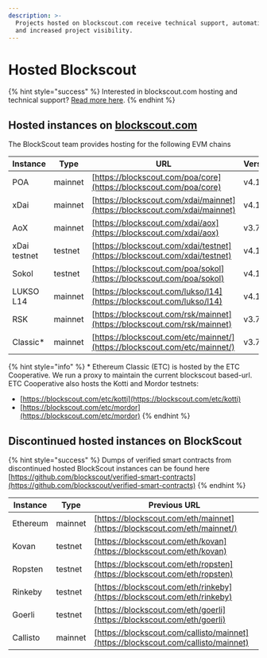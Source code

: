 ```yaml
---
description: >-
  Projects hosted on blockscout.com receive technical support, automatic updates
  and increased project visibility.
---
```


# Hosted Blockscout

{% hint style="success" %}
Interested in blockscout.com hosting and technical support? [Read more here](../../for-projects/premium-features/your-chain-on-blockscout.com.md).
{% endhint %}

## Hosted instances on [blockscout.com](http://blockscout.com)

The BlockScout team provides hosting for the following EVM chains

| Instance     | Type    | URL                                                                        | Version |
| ------------ | ------- | -------------------------------------------------------------------------- | ------- |
| POA          | mainnet | [https://blockscout.com/poa/core](https://blockscout.com/poa/core)         | v4.1.0  |
| xDai         | mainnet | [https://blockscout.com/xdai/mainnet](https://blockscout.com/xdai/mainnet) | v4.1.0  |
| AoX          | mainnet | [https://blockscout.com/xdai/aox](https://blockscout.com/xdai/aox)         | v3.7.3  |
| xDai testnet | testnet | [https://blockscout.com/xdai/testnet](https://blockscout.com/xdai/testnet) | v4.1.0  |
| Sokol        | testnet | [https://blockscout.com/poa/sokol](https://blockscout.com/poa/sokol)       | v4.1.0  |
| LUKSO L14    | mainnet | [https://blockscout.com/lukso/l14](https://blockscout.com/lukso/l14)       | v4.1.0  |
| RSK          | mainnet | [https://blockscout.com/rsk/mainnet](https://blockscout.com/rsk/mainnet)   | v3.7.2  |
| Classic\*    | mainnet | [https://blockscout.com/etc/mainnet/](https://blockscout.com/etc/mainnet/) | v3.7.3  |

{% hint style="info" %}
\* Ethereum Classic (ETC) is hosted by the ETC Cooperative. We run a proxy to maintain the current blockscout based-url. ETC Cooperative also hosts the Kotti and Mordor testnets:

* [https://blockscout.com/etc/kotti](https://blockscout.com/etc/kotti)
* [https://blockscout.com/etc/mordor](https://blockscout.com/etc/mordor)
{% endhint %}

## Discontinued hosted instances on BlockScout

{% hint style="success" %}
Dumps of verified smart contracts from discontinued hosted BlockScout instances can be found here [https://github.com/blockscout/verified-smart-contracts](https://github.com/blockscout/verified-smart-contracts)
{% endhint %}

| Instance | Type    | Previous URL                                                                       |
| -------- | ------- | ---------------------------------------------------------------------------------- |
| Ethereum | mainnet | [https://blockscout.com/eth/mainnet](https://blockscout.com/eth/mainnet/)          |
| Kovan    | testnet | [https://blockscout.com/eth/kovan](https://blockscout.com/eth/kovan)               |
| Ropsten  | testnet | [https://blockscout.com/eth/ropsten](https://blockscout.com/eth/ropsten)           |
| Rinkeby  | testnet | [https://blockscout.com/eth/rinkeby](https://blockscout.com/eth/rinkeby)           |
| Goerli   | testnet | [https://blockscout.com/eth/goerli](https://blockscout.com/eth/goerli)             |
| Callisto | mainnet | [https://blockscout.com/callisto/mainnet](https://blockscout.com/callisto/mainnet) |
